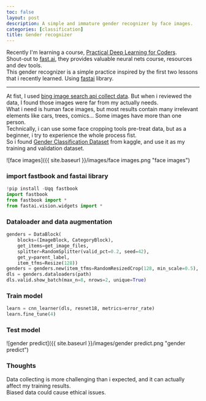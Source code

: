 ```yaml
---
toc: false
layout: post
description: A simple and immature gender recognizer by face images.
categories: [classification]
title: Gender recognizer
---
```


Recently I'm learning a course, [Practical Deep Learning for Coders](https://course.fast.ai/).\
Shout-out to [fast.ai](https://www.fast.ai/), they provides valuable neural nets course, resources and dev tools.\
This gender recognizer is a simple practice inspired by the first two lessons that i recently learned. Using [fastai](https://github.com/fastai/fastai) library.

---
At fist, I used [bing image search api collect data](https://www.microsoft.com/en-us/bing/apis/bing-image-search-api). But when i reviewed the data, I found those images were far from my actually needs.\
What i need is human face images, but most results contain many irrelevant elements like cars, trees, comics... Some images have more than one person.\
Technically, i can use some face cropping tools pre-treat data, but as a beginner, i try to experience the whole process fist.\
So i found [Gender Classification Dataset](https://www.kaggle.com/cashutosh/gender-classification-dataset) from kaggle, and use it as my training and validation dataset.

![face images]({{ site.baseurl }}/images/face images.png "face images")

### import fastbook and fastai library
```python
!pip install -Uqq fastbook
import fastbook
from fastbook import *
from fastai.vision.widgets import *
```

### Dataloader and data augmentation
```python
genders = DataBlock(
    blocks=(ImageBlock, CategoryBlock), 
    get_items=get_image_files, 
    splitter=RandomSplitter(valid_pct=0.2, seed=42),
    get_y=parent_label,
    item_tfms=Resize(128))
genders = genders.new(item_tfms=RandomResizedCrop(128, min_scale=0.5), batch_tfms=aug_transforms(mult=2))
dls = genders.dataloaders(path)
dls.valid.show_batch(max_n=8, nrows=2, unique=True)
```

### Train model
```python
learn = cnn_learner(dls, resnet18, metrics=error_rate)
learn.fine_tune(4)
```

### Test model
![gender predict]({{ site.baseurl }}/images/gender predict.png "gender predict")

### Thoughts
Data collecting is more challenging than i expected, and it can actually affect my training results.\
Biased data could cause ethical issues.
